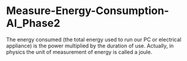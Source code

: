 # Measure-Energy-Consumption-AI_Phase2
The energy consumed (the total energy used to run our PC or electrical appliance) is the power multiplied by the duration of use. Actually, in physics the unit of measurement of energy is called a joule.

